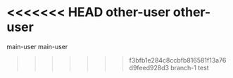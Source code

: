 <<<<<<< HEAD
other-user
other-user
=======
main-user
main-user
>>>>>>> f3bfb1e284c8ccbfb816581f13a76d9feed928d3
branch-1 test
